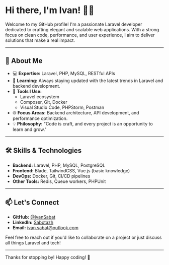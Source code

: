 # Hi there, I'm Ivan! 👋🏻

Welcome to my GitHub profile! I'm a passionate Laravel developer dedicated to crafting elegant and scalable web applications. With a strong focus on clean code, performance, and user experience, I aim to deliver solutions that make a real impact.

---

## 🚀 About Me

- 💻 **Expertise:** Laravel, PHP, MySQL, RESTful APIs
- 🌱 **Learning:** Always staying updated with the latest trends in Laravel and backend development.
- 🔧 **Tools I Use:**
  - Laravel ecosystem
  - Composer, Git, Docker
  - Visual Studio Code, PHPStorm, Postman
- 🌐 **Focus Areas:** Backend architecture, API development, and performance optimization.
- 💡 **Philosophy:** "Code is craft, and every project is an opportunity to learn and grow."

---

## 🛠️ Skills & Technologies

- **Backend:** Laravel, PHP, MySQL, PostgreSQL
- **Frontend:** Blade, TailwindCSS, Vue.js (basic knowledge)
- **DevOps:** Docker, Git, CI/CD pipelines
- **Other Tools:** Redis, Queue workers, PHPUnit

---

## 📫 Let's Connect

- **GitHub:** [@IvanSabat](https://github.com/IvanSabat)
- **LinkedIn:** [Sabotazh](https://www.linkedin.com/in/sabotazh/)
- **Email:** [ivan.sabat@outlook.com](mailto:ivan.sabat@outlook.com)

Feel free to reach out if you'd like to collaborate on a project or just discuss all things Laravel and tech!

---

Thanks for stopping by! Happy coding! 🚀
